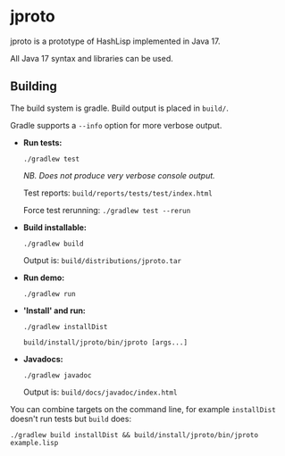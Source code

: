 # jproto

jproto is a prototype of HashLisp implemented in Java 17.

All Java 17 syntax and libraries can be used.

## Building

The build system is gradle.
Build output is placed in `build/`.

Gradle supports a `--info` option for more verbose output.

* **Run tests:**

    `./gradlew test`

    *NB. Does not produce very verbose console output.*

    Test reports: `build/reports/tests/test/index.html`

    Force test rerunning: `./gradlew test --rerun`

* **Build installable:**

    `./gradlew build`

    Output is: `build/distributions/jproto.tar`

* **Run demo:**

    `./gradlew run`

* **'Install' and run:**

    `./gradlew installDist`

    `build/install/jproto/bin/jproto [args...]`

* **Javadocs:**

    `./gradlew javadoc`

    Output is: `build/docs/javadoc/index.html`

You can combine targets on the command line, for example `installDist` doesn't run tests but `build` does:

```
./gradlew build installDist && build/install/jproto/bin/jproto example.lisp
```